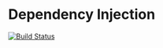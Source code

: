 # Dependency Injection

[![Build Status](https://travis-ci.org/sjohnsonaz/dependency-injection.svg?branch=master)](https://travis-ci.org/sjohnsonaz/dependency-injection)

